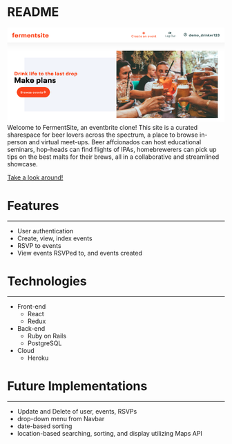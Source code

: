 # README

![fermentsite_splash](https://github.com/jackiemarsh/FermentSite/blob/main/app/assets/images/Splash.png)
Welcome to FermentSite, an eventbrite clone! This site is a curated sharespace for beer lovers across the spectrum, a place to browse in-person and virtual meet-ups. Beer affcionados can host educational seminars, hop-heads can find flights of IPAs, homebrewerers can pick up tips on the best malts for their brews, all in a collaborative and streamlined showcase.

[Take a look around!](https://fermentsite.herokuapp.com/#/)

# Features
------

* User authentication
* Create, view, index events
* RSVP to events
* View events RSVPed to, and events created

# Technologies
------

* Front-end
   * React
   * Redux
* Back-end
  * Ruby on Rails
  * PostgreSQL
* Cloud
  * Heroku  
 
# Future Implementations
------

   * Update and Delete of user, events, RSVPs
   * drop-down menu from Navbar
   * date-based sorting
   * location-based searching, sorting, and display utilizing Maps API 


